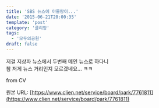 ```yaml
---
title: 'SBS 뉴스에 아몰랑이...'
date: '2015-06-21T20:00:35'
template: 'post'
category: '클리앙'
tags: 
  - '모두의공원'
draft: false
---
```


저걸 지상파 뉴스에서 두번째 메인 뉴스로 하다니  
참 저게 뉴스 거리인지 모르겠네요... ㅋㅋ  
  
from CV

원본 URL: [https://www.clien.net/service/board/park/7761811](https://www.clien.net/service/board/park/7761811)